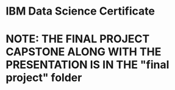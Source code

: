# IBM Data Science Certificate

# NOTE: THE FINAL PROJECT CAPSTONE ALONG WITH THE PRESENTATION IS IN THE "final project" folder
